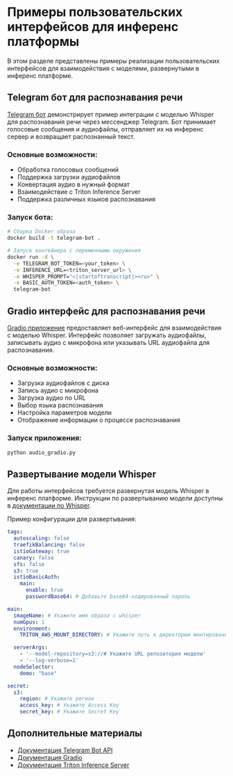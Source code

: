# Примеры пользовательских интерфейсов для инференс платформы

В этом разделе представлены примеры реализации пользовательских интерфейсов для взаимодействия с моделями, развернутыми в инференс платформе.

## Telegram бот для распознавания речи

[Telegram бот](telegram/README.md) демонстрирует пример интеграции с моделью Whisper для распознавания речи через мессенджер Telegram. Бот принимает голосовые сообщения и аудиофайлы, отправляет их на инференс сервер и возвращает распознанный текст.

### Основные возможности:
- Обработка голосовых сообщений
- Поддержка загрузки аудиофайлов
- Конвертация аудио в нужный формат
- Взаимодействие с Triton Inference Server
- Поддержка различных языков распознавания

### Запуск бота:
```bash
# Сборка Docker образа
docker build -t telegram-bot .

# Запуск контейнера с переменными окружения
docker run -d \
  -e TELEGRAM_BOT_TOKEN=<your_token> \
  -e INFERENCE_URL=<triton_server_url> \
  -e WHISPER_PROMPT="<|startoftranscript|><ru>" \
  -e BASIC_AUTH_TOKEN=<auth_token> \
  telegram-bot
```

## Gradio интерфейс для распознавания речи

[Gradio приложение](gradio/README.md) предоставляет веб-интерфейс для взаимодействия с моделью Whisper. Интерфейс позволяет загружать аудиофайлы, записывать аудио с микрофона или указывать URL аудиофайла для распознавания.

### Основные возможности:
- Загрузка аудиофайлов с диска
- Запись аудио с микрофона
- Загрузка аудио по URL
- Выбор языка распознавания
- Настройка параметров модели
- Отображение информации о процессе распознавания

### Запуск приложения:
```bash
python audio_gradio.py
```

## Развертывание модели Whisper

Для работы интерфейсов требуется развернутая модель Whisper в инференс платформе. Инструкции по развертыванию модели доступны в [документации по Whisper](../LLM-and-Popular-models-tutorials/whisper/Readme.md).

Пример конфигурации для развертывания:

```yaml
tags:
  autoscaling: false
  traefikBalancing: false
  istioGateway: true
  canary: false
  sfs: false
  s3: true
  istioBasicAuth:
    main:
      enable: true
      passwordBase64: # Добавьте base64-кодированный пароль

main:
  imageName: # Укажите имя образа с whisper
  numGpus: 1
  environment:
    TRITON_AWS_MOUNT_DIRECTORY: # Укажите путь к директории монтирования AWS

  serverArgs:
    - '--model-repository=s3://# Укажите URL репозитория модели'
    - '--log-verbose=1'
  nodeSelector:
    demo: "base"

secret:
  s3:
    region: # Укажите регион
    access_key: # Укажите Access Key
    secret_key: # Укажите Secret Key
```

## Дополнительные материалы

- [Документация Telegram Bot API](https://core.telegram.org/bots/api)
- [Документация Gradio](https://www.gradio.app/docs)
- [Документация Triton Inference Server](https://github.com/triton-inference-server/server)
